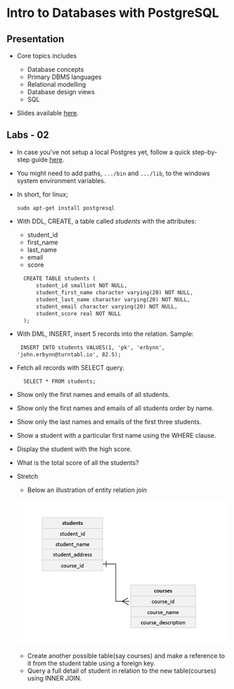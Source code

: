 # Intro to Databases with PostgreSQL

## Presentation
* Core topics includes
    * Database concepts
    * Primary DBMS languages
    * Relational modelling
    * Database design views
    * SQL

* Slides available [here](https://docs.google.com/presentation/d/1CuvzXJ5ebdV-zoUfpcPn4WNDjiJBp4CEcWFD5lAeUiw/edit?usp=sharing).

## Labs - 02
* In case you've not setup a local Postgres yet, follow a quick step-by-step guide [here](https://www.postgresqltutorial.com/install-postgresql/). 
* You might need to add paths, ``.../bin`` and ``.../lib``, to the windows system environment variables.
* In short, for linux;
    ```aidl
    sudo apt-get install postgresql
    ``` 
* With DDL, CREATE, a table called *students* with the attributes:
    * student_id
    * first_name
    * last_name
    * email
    * score
    
    ```roomsql
      CREATE TABLE students (
          student_id smallint NOT NULL,
          student_first_name character varying(20) NOT NULL,
          student_last_name character varying(20) NOT NULL,
          student_email character varying(20) NOT NULL,
          student_score real NOT NULL
      );
    ```
  
* With DML, INSERT, insert 5 records into the relation. Sample: 
    ```roomsql
     INSERT INTO students VALUES(1, 'pk', 'erbynn', 'john.erbynn@turntabl.io', 82.5);
    ```
* Fetch all records with SELECT query.
    ```roomsql
      SELECT * FROM students;
    ```
* Show only the first names and emails of all students.
* Show only the first names and emails of all students order by name.
* Show only the last names and emails of the first three students.
* Show a student with a particular first name using the WHERE clause.
* Display the student with the high score.
* What is the total score of all the students?
* Stretch 
    * Below an illustration of entity relation join
    
    <p align="center">
    <img src="er-join.png" width="500">
    </p>
    
    * Create another possible table(say courses) and make a reference to it from the student table using a foreign key.
    * Query a full detail of student in relation to the new table(courses) using INNER JOIN.
    